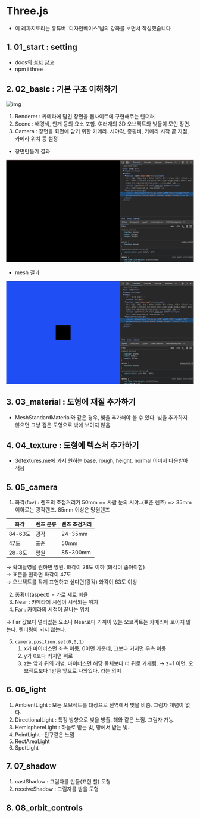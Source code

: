 # Three.js
- 이 레파지토리는 유튜버 '디자인베이스'님의 강좌를 보면서 작성했습니다


## 1. 01_start : setting 
 - docs의 [설치](https://threejs.org/docs/index.html#manual/ko/introduction/Installation) 참고
 - npm i three


## 2. 02_basic : 기본 구조 이해하기
   ![img](https://threejs.org/manual/resources/images/threejs-structure.svg)

   1. Renderer : 카메라에 담긴 장면을 웹사이트에 구현해주는 렌더러
   2. Scene : 배경색, 안개 등의 요소 포함. 여러개의 3D 오브젝트와 빛들이 모인 장면.
   3. Camera : 장면을 화면에 담기 위한 카메라. 시야각, 종횡비, 카메라 시작 끝 지점, 카메라 위치 등 설정

- 장면만들기 결과
  
![img](02_basic/image1.png)

- mesh 결과

![Alt text](image.png)


## 3. 03_material : 도형에 재질 추가하기
- MeshStandardMaterial와 같은 경우, 빛을 추가해야 볼 수 있다. 빛을 추가하지 않으면 그냥 검은 도형으로 밖에 보이지 않음.

## 4. 04_texture : 도형에 텍스처 추가하기
- 3dtextures.me에 가서 원하는 base, rough, height, normal 이미지 다운받아 적용

## 5. 05_camera
1. 화각(fov) : 렌즈의 초점거리가 50mm == 사람 눈의 시야..(표준 렌즈) => 35mm 이하로는 광각렌즈. 85mm 이상은 망원렌즈
<table align="center">
<thead>
<tr>
<th>화각</td>
<th>렌즈 분류</td>
<th>렌즈 초점거리</td>
</tr>
</thead>
<tbody>
<tr>
<td>84-63도</td>
<td>광각</td>
<td>24-35mm</td>
</tr>
<tr>
<td>47도</td>
<td>표준</td>
<td>50mm</td>
</tr>
<tr>
<td>28-8도</td>
<td>망원</td>
<td>85-300mm</td>
</tr>
</tbody>
</table>

&rarr; 확대촬영을 원하면 망원. 화각이 28도 이하 (화각이 좁아야함)<br>
&rarr; 표준을 원하면 화각이 47도<br>
&rarr; 오브젝트를 작게 표현하고 싶다면(광각) 화각이 63도 이상


2. 종횡비(aspect) = 가로 세로 비율
3. Near : 카메라에 시점이 시작되는 위치
4. Far : 카메라의 시점이 끝나는 위치

&rarr; Far 값보다 멀리있는 요소나 Near보다 가까이 있는 오브젝트는 카메라에 보이지 않는다. 렌더링이 되지 않는다.


5. `camera.position.set(0,0,1)`
   1. x가 마이너스면 좌측 이동, 0이면 가운데, 그보다 커지면 우측 이동
   2. y가 0보다 커지면 위로
   3. z는 앞과 뒤의 개념. 마이너스면 해당 물체보다 더 뒤로 가게됨. &rarr; z=1 이면, 오브젝트보다 1만큼 앞으로 나와있다. 라는 의미


## 6. 06_light
1. AmbientLight : 모든 오브젝트를 대상으로 전역에서 빛을 비춤. 그림자 개념이 없다.
2. DirectionalLight : 특정 방향으로 빛을 방출. 해와 같은 느낌. 그림자 가능.
3. HemisphereLight : 하늘로 받는 빛, 땅에서 받는 빛..
4. PointLight : 전구같은 느낌
5. RectAreaLight
6. SpotLight


## 7. 07_shadow
1. castShadow : 그림자를 만들(표현 할) 도형
2. receiveShadow : 그림자를 받을 도형


## 8. 08_orbit_controls
